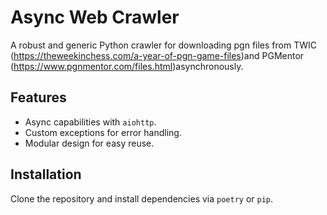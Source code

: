 # Async Web Crawler

A robust and generic Python crawler for downloading pgn files from TWIC (https://theweekinchess.com/a-year-of-pgn-game-files)and PGMentor (https://www.pgnmentor.com/files.html)asynchronously.

## Features
- Async capabilities with `aiohttp`.
- Custom exceptions for error handling.
- Modular design for easy reuse.

## Installation
Clone the repository and install dependencies via `poetry` or `pip`.